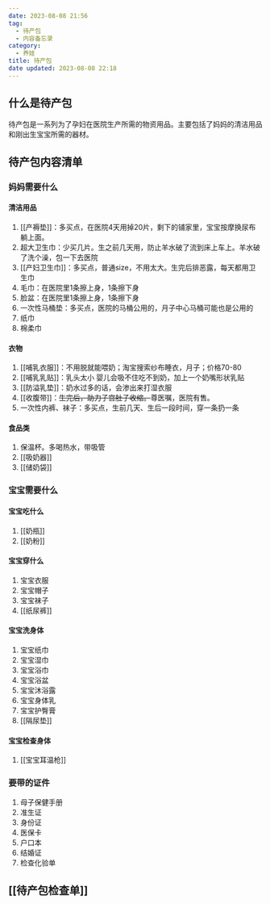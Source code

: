 ```yaml
---
date: 2023-08-08 21:56
tag:
  - 待产包
  - 内容备忘录
category:
  - 养娃
title: 待产包
date updated: 2023-08-08 22:18
---
```


## 什么是待产包

待产包是一系列为了孕妇在医院生产所需的物资用品。主要包括了妈妈的清洁用品和刚出生宝宝所需的器材。

## 待产包内容清单

### 妈妈需要什么

#### 清洁用品

1. [[产褥垫]]：多买点，在医院4天用掉20片，剩下的铺家里，宝宝按摩换尿布躺上面。
2. 超大卫生巾：少买几片。生之前几天用，防止羊水破了流到床上车上。羊水破了洗个澡，包一下去医院
3. [[产妇卫生巾]]：多买点，普通size，不用太大。生完后排恶露，每天都用卫生巾
4. 毛巾：在医院里1条擦上身，1条擦下身
5. 脸盆：在医院里1条擦上身，1条擦下身
6. 一次性马桶垫：多买点，医院的马桶公用的，月子中心马桶可能也是公用的
7. 纸巾
8. 棉柔巾

#### 衣物

1. [[哺乳衣服]]：不用脱就能喂奶；淘宝搜索纱布睡衣，月子；价格70-80
2. [[哺乳乳贴]]：乳头太小 婴儿会吸不住吃不到奶，加上一个奶嘴形状乳贴
3. [[防溢乳垫]]：奶水过多的话，会渗出来打湿衣服
4. [[收腹带]]：~~生完后，助力子宫肚子收缩。~~尊医嘱，医院有售。
5. 一次性内裤、袜子：多买点，生前几天、生后一段时间，穿一条扔一条

#### 食品类

1. 保温杯。多喝热水，带吸管
2. [[吸奶器]]
3. [[储奶袋]]

### 宝宝需要什么

#### 宝宝吃什么

1. [[奶瓶]]
2. [[奶粉]]

#### 宝宝穿什么

1. 宝宝衣服
2. 宝宝帽子
3. 宝宝袜子
4. [[纸尿裤]]

#### 宝宝洗身体

1. 宝宝纸巾
2. 宝宝湿巾
3. 宝宝浴巾
4. 宝宝浴盆
5. 宝宝沐浴露
6. 宝宝身体乳
7. 宝宝护臀膏
8. [[隔尿垫]]

#### 宝宝检查身体

1. [[宝宝耳温枪]]

### 要带的证件
1. 母子保健手册
2. 准生证
3. 身份证
4. 医保卡
5. 户口本
6. 结婚证
7. 检查化验单

## [[待产包检查单]]


